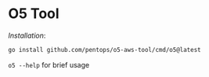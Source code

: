 O5 Tool
=======

*Installation*:

```bash
go install github.com/pentops/o5-aws-tool/cmd/o5@latest
```

`o5 --help` for brief usage

